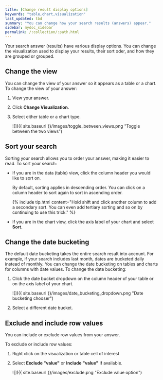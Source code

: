 ```yaml
---
title: [Change result display options]
keywords: "table,chart,visualization"
last_updated: tbd
summary: "You can change how your search results (answers) appear."
sidebar: mydoc_sidebar
permalink: /:collection/:path.html
---
```

Your search answer (results) have various display options. You can change the visualization used to display your results, their sort oder, and how they are grouped or grouped.

## Change the view

You can change the view of your answer so it appears as a table or a chart. To change the view of your answer:

1. View your answer.
2. Click **Change Visualization**.
3. Select either table or a chart type.

   ![]({{ site.baseurl }}/images/toggle_between_views.png "Toggle between the two views")

## Sort your search

Sorting your search allows you to order your answer, making it easier to read. To sort your search:

* If you are in the data (table) view, click the column header you would like to sort on.

   By default, sorting applies in descending order. You can click on a column header to sort again to sort in ascending order.

   {% include tip.html content="Hold shift and click another column to add a secondary sort. You can even add tertiary sorting and so on by continuing to use this trick." %}

* If you are in the chart view, click the axis label of your chart and select **Sort**.


## Change the date bucketing

The default date bucketing takes the entire search result into account. For example, if your search includes last month, dates are bucketed daily instead of monthly. You can change the date bucketing on tables and charts for columns with date values. To change the date bucketing:

1. Click the date bucket dropdown on the column header of your table or on the axis label of your chart.

     ![]({{ site.baseurl }}/images/date_bucketing_dropdown.png "Date bucketing chooser")

2. Select a different date bucket.


## Exclude and include row values

You can include or exclude row values from your answer.

To exclude or include row values:

1. Right click on the visualization or table cell of interest
2. Select **Exclude "value"** or **Include "value"** if available.

     ![]({{ site.baseurl }}/images/exclude.png "Exclude value option")
